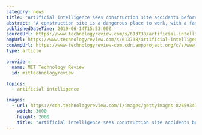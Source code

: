 ```yaml
---
category: news
title: "Artificial intelligence sees construction site accidents before they happen"
abstract: "A construction site is a dangerous place to work, with a fatal accident rate five times higher than that of any other industry. Now a number of big construction companies are testing technology that could save lives, and money, by predicting when accidents ..."
publishedDateTime: 2019-06-14T15:53:00Z
sourceUrl: https://www.technologyreview.com/s/613738/artificial-intelligence-sees-construction-site-accidents-before-they-happen/
ampUrl: https://www.technologyreview.com/s/613738/artificial-intelligence-sees-construction-site-accidents-before-they-happen/amp/
cdnAmpUrl: https://www-technologyreview-com.cdn.ampproject.org/c/s/www.technologyreview.com/s/613738/artificial-intelligence-sees-construction-site-accidents-before-they-happen/amp/
type: article

provider:
  name: MIT Technology Review
  id: mittechnologyreview

topics:
  - artificial intelligence

images:
  - url: https://cdn.technologyreview.com/i/images/gettyimages-826593472.jpg?cx=0&amp;cy=105&amp;cw=3000&amp;ch=1688&amp;sw1200
    width: 3000
    height: 2000
    title: "Artificial intelligence sees construction site accidents before they happen"
---
```

